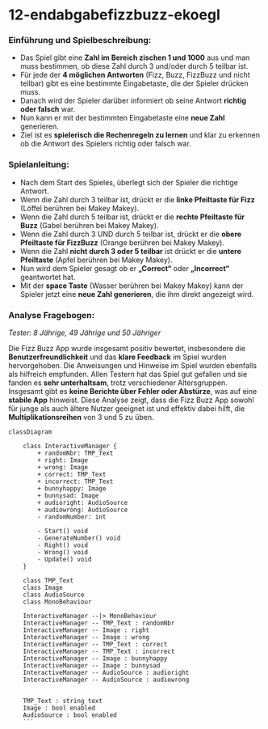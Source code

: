 # 12-endabgabefizzbuzz-ekoegl

### Einführung und Spielbeschreibung:

* Das Spiel gibt eine **Zahl im Bereich zischen 1 und 1000** aus und man muss bestimmen, ob diese Zahl durch 3 und/oder durch 5 teilbar ist. 
* Für jede der **4 möglichen Antworten** (Fizz, Buzz, FizzBuzz und nicht teilbar) gibt es eine bestimmte Eingabetaste, die der Spieler drücken muss. 
* Danach wird der Spieler darüber informiert ob seine Antwort **richtig oder falsch** war. 
* Nun kann er mit der bestimmten Eingabetaste eine **neue Zahl** generieren. 
* Ziel ist es **spielerisch die Rechenregeln zu lernen** und klar zu erkennen ob die  Antwort des Spielers richtig oder falsch war.


### Spielanleitung:

* Nach dem Start des Spieles, überlegt sich der Spieler die richtige Antwort.
* Wenn die Zahl durch 3 teilbar ist, drückt er die **linke Pfeiltaste für Fizz** (Löffel berühren bei Makey Makey).
* Wenn die Zahl durch 5 teilbar ist, drückt er die **rechte Pfeiltaste für Buzz** (Gabel berühren bei Makey Makey).
* Wenn die Zahl durch 3 UND durch 5 teilbar ist, drückt er die **obere Pfeiltaste für FizzBuzz** (Orange berühren bei Makey Makey).
* Wenn die Zahl **nicht durch 3 oder 5 teilbar** ist drückt er die **untere Pfeiltaste** (Apfel berühren bei Makey Makey).
* Nun wird dem Spieler gesagt ob er **„Correct“** oder **„Incorrect“** geantwortet hat.
* Mit der **space Taste** (Wasser berühren bei Makey Makey) kann der Spieler jetzt eine **neue Zahl generieren**, die ihm direkt angezeigt wird.  


### Analyse Fragebogen:

_Tester: 8 Jährige, 49 Jährige und 50 Jähriger_

Die Fizz Buzz App wurde insgesamt positiv bewertet, insbesondere die **Benutzerfreundlichkeit** und das **klare Feedback** im Spiel wurden hervorgehoben. Die Anweisungen und Hinweise im Spiel wurden ebenfalls als hilfreich empfunden. Allen Testern hat das Spiel gut gefallen und sie fanden es **sehr unterhaltsam**, trotz verschiedener Altersgruppen. Insgesamt gibt es **keine Berichte über Fehler oder Abstürze**, was auf eine **stabile App** hinweist.
Diese Analyse zeigt, dass die Fizz Buzz App sowohl für junge als auch ältere Nutzer geeignet ist und effektiv dabei hilft, die **Multiplikationsreihen** von 3 und 5 zu üben.


```mermaid
classDiagram

    class InteractiveManager {
        + randomNbr: TMP_Text
        + right: Image
        + wrong: Image
        + correct: TMP_Text
        + incorrect: TMP_Text
        + bunnyhappy: Image
        + bunnysad: Image
        + audioright: AudioSource
        + audiowrong: AudioSource
        - randomNumber: int

        - Start() void
        - GenerateNumber() void
        - Right() void
        - Wrong() void
        - Update() void
    }

    class TMP_Text
    class Image
    class AudioSource
    class MonoBehaviour

    InteractiveManager --|> MonoBehaviour
    InteractiveManager -- TMP_Text : randomNbr
    InteractiveManager -- Image : right
    InteractiveManager -- Image : wrong
    InteractiveManager -- TMP_Text : correct
    InteractiveManager -- TMP_Text : incorrect
    InteractiveManager -- Image : bunnyhappy
    InteractiveManager -- Image : bunnysad
    InteractiveManager -- AudioSource : audioright
    InteractiveManager -- AudioSource : audiowrong
    

    TMP_Text : string text
    Image : bool enabled
    AudioSource : bool enabled
    ```
